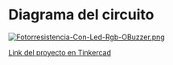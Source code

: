 # Diagrama del circuito

[![Fotorresistencia-Con-Led-Rgb-OBuzzer.png](https://i.postimg.cc/P5bRXbLZ/Fotorresistencia-Con-Led-Rgb-OBuzzer.png)](https://postimg.cc/rDmJgrNF)

[Link del proyecto en Tinkercad](https://www.tinkercad.com/things/fMZc4AorZYo-buzzer-con-led-rgb-y-fotorresistencia)